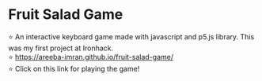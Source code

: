 # Fruit Salad Game
⭐ An interactive keyboard game made with javascript and p5.js library. This was my first project at Ironhack.    
⭐ https://areeba-imran.github.io/fruit-salad-game/   
⭐ Click on this link for playing the game!
